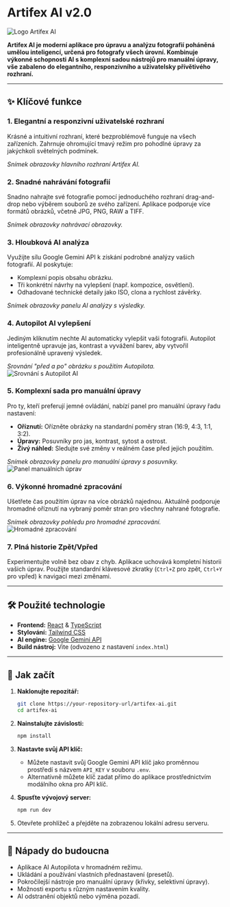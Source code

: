 # Artifex AI v2.0

![Logo Artifex AI](https://via.placeholder.com/150x50.png?text=Artifex+AI+Logo)

**Artifex AI je moderní aplikace pro úpravu a analýzu fotografií poháněná umělou inteligencí, určená pro fotografy všech úrovní. Kombinuje výkonné schopnosti AI s komplexní sadou nástrojů pro manuální úpravy, vše zabaleno do elegantního, responzivního a uživatelsky přívětivého rozhraní.**

---

## ✨ Klíčové funkce

### 1. Elegantní a responzivní uživatelské rozhraní
Krásné a intuitivní rozhraní, které bezproblémově funguje na všech zařízeních. Zahrnuje ohromující tmavý režim pro pohodlné úpravy za jakýchkoli světelných podmínek.

*Snímek obrazovky hlavního rozhraní Artifex AI.*



### 2. Snadné nahrávání fotografií
Snadno nahrajte své fotografie pomocí jednoduchého rozhraní drag-and-drop nebo výběrem souborů ze svého zařízení. Aplikace podporuje více formátů obrázků, včetně JPG, PNG, RAW a TIFF.

*Snímek obrazovky nahrávací obrazovky.*



### 3. Hloubková AI analýza
Využijte sílu Google Gemini API k získání podrobné analýzy vašich fotografií. AI poskytuje:
- Komplexní popis obsahu obrázku.
- Tři konkrétní návrhy na vylepšení (např. kompozice, osvětlení).
- Odhadované technické detaily jako ISO, clona a rychlost závěrky.

*Snímek obrazovky panelu AI analýzy s výsledky.*



### 4. Autopilot AI vylepšení
Jediným kliknutím nechte AI automaticky vylepšit vaši fotografii. Autopilot inteligentně upravuje jas, kontrast a vyvážení barev, aby vytvořil profesionálně upravený výsledek.

*Srovnání "před a po" obrázku s použitím Autopilota.*
![Srovnání s Autopilot AI](https://via.placeholder.com/600x300.png?text=Vložte+obrázek+Autopilota)

### 5. Komplexní sada pro manuální úpravy
Pro ty, kteří preferují jemné ovládání, nabízí panel pro manuální úpravy řadu nastavení:
- **Oříznutí:** Ořízněte obrázky na standardní poměry stran (16:9, 4:3, 1:1, 3:2).
- **Úpravy:** Posuvníky pro jas, kontrast, sytost a ostrost.
- **Živý náhled:** Sledujte své změny v reálném čase před jejich použitím.

*Snímek obrazovky panelu pro manuální úpravy s posuvníky.*
![Panel manuálních úprav](https://via.placeholder.com/600x300.png?text=Vložte+obrázek+manuálních+úprav)

### 6. Výkonné hromadné zpracování
Ušetřete čas použitím úprav na více obrázků najednou. Aktuálně podporuje hromadné oříznutí na vybraný poměr stran pro všechny nahrané fotografie.

*Snímek obrazovky pohledu pro hromadné zpracování.*
![Hromadné zpracování](https://via.placeholder.com/600x300.png?text=Vložte+obrázek+hromadného+zpracování)

### 7. Plná historie Zpět/Vpřed
Experimentujte volně bez obav z chyb. Aplikace uchovává kompletní historii vašich úprav. Použijte standardní klávesové zkratky (`Ctrl+Z` pro zpět, `Ctrl+Y` pro vpřed) k navigaci mezi změnami.

---

## 🛠️ Použité technologie

-   **Frontend:** [React](https://reactjs.org/) & [TypeScript](https://www.typescriptlang.org/)
-   **Stylování:** [Tailwind CSS](https://tailwindcss.com/)
-   **AI engine:** [Google Gemini API](https://ai.google.dev/)
-   **Build nástroj:** Vite (odvozeno z nastavení `index.html`)

---

## 🚀 Jak začít

1.  **Naklonujte repozitář:**
    ```bash
    git clone https://your-repository-url/artifex-ai.git
    cd artifex-ai
    ```
2.  **Nainstalujte závislosti:**
    ```bash
    npm install
    ```
3.  **Nastavte svůj API klíč:**
    -   Můžete nastavit svůj Google Gemini API klíč jako proměnnou prostředí s názvem `API_KEY` v souboru `.env`.
    -   Alternativně můžete klíč zadat přímo do aplikace prostřednictvím modálního okna pro API klíč.

4.  **Spusťte vývojový server:**
    ```bash
    npm run dev
    ```
5.  Otevřete prohlížeč a přejděte na zobrazenou lokální adresu serveru.

---

## 🔮 Nápady do budoucna

-   Aplikace AI Autopilota v hromadném režimu.
-   Ukládání a používání vlastních přednastavení (presetů).
-   Pokročilejší nástroje pro manuální úpravy (křivky, selektivní úpravy).
-   Možnosti exportu s různým nastavením kvality.
-   AI odstranění objektů nebo výměna pozadí.
